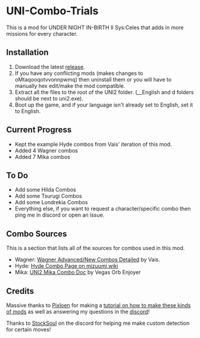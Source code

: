 # UNI-Combo-Trials
This is a mod for UNDER NIGHT IN-BIRTH II Sys:Celes that adds in more missions for every character.

## Installation
1. Download the latest [release](https://github.com/Yuberz/UNI-Combo-Trials/releases).
2. If you have any conflicting mods (makes changes to oMtaqooqotvvonnpwmq) then uninstall them or you will have to manually hex edit/make the mod compatible.
3. Extract all the files to the root of the UNI2 folder. (__English and d folders should be next to uni2.exe).
4. Boot up the game, and if your language isn't already set to English, set it to English.

## Current Progress
- Kept the example Hyde combos from Vais' iteration of this mod.
- Added 4 Wagner combos
- Added 7 Mika combos

## To Do
- Add some Hilda Combos
- Add some Tsurugi Combos
- Add some Londrekia Combos
- Everything else, if you want to request a character/specific combo then ping me in discord or open an issue.

## Combo Sources
This is a section that lists all of the sources for combos used in this mod.
- Wagner: [Wagner Advanced/New Combos Detailed](https://docs.google.com/spreadsheets/d/1mLtjPVEFCC5HSPANTUXbnChpNhzEkSmp2nOIcf_F7AQ/edit?usp=sharing) by Vais.
- Hyde: [Hyde Combo Page on mizuumi wiki](https://wiki.gbl.gg/w/Under_Night_In-Birth/UNI2/Hyde/Combos)
- Mika: [UNI2 Mika Combo Doc](https://docs.google.com/document/d/10oDhL7BlbmNopmQqsV9xGptSMFbw7bC4USfPQikPV90/edit?usp=sharing) by Vegas Orb Enjoyer

## Credits
Massive thanks to [Pixloen](https://x.com/pixloen) for making a [tutorial on how to make these kinds of mods](https://wiki.gbl.gg/w/User:Pixloen/FPANModding/Custom_Mission_Mode_Combos) as well as answering my questions in the [discord](https://discord.gg/ByBaWc2JaC)!

Thanks to [StockSoul](https://x.com/StockSoul) on the discord for helping me make custom detection for certain moves!

